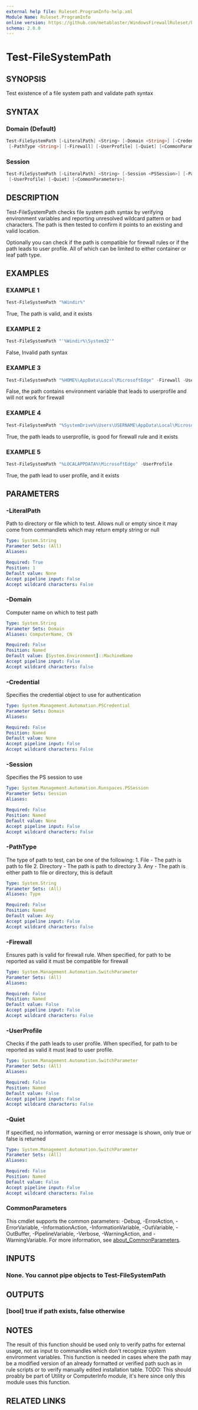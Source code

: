 ```yaml
---
external help file: Ruleset.ProgramInfo-help.xml
Module Name: Ruleset.ProgramInfo
online version: https://github.com/metablaster/WindowsFirewallRuleset/blob/master/Modules/Ruleset.ProgramInfo/Help/en-US/Test-FileSystemPath.md
schema: 2.0.0
---
```


# Test-FileSystemPath

## SYNOPSIS

Test existence of a file system path and validate path syntax

## SYNTAX

### Domain (Default)

```powershell
Test-FileSystemPath [-LiteralPath] <String> [-Domain <String>] [-Credential <PSCredential>]
 [-PathType <String>] [-Firewall] [-UserProfile] [-Quiet] [<CommonParameters>]
```

### Session

```powershell
Test-FileSystemPath [-LiteralPath] <String> [-Session <PSSession>] [-PathType <String>] [-Firewall]
 [-UserProfile] [-Quiet] [<CommonParameters>]
```

## DESCRIPTION

Test-FileSystemPath checks file system path syntax by verifying environment variables and reporting
unresolved wildcard pattern or bad characters.
The path is then tested to confirm it points to an existing and valid location.

Optionally you can check if the path is compatible for firewall rules or if the path leads to user profile.
All of which can be limited to either container or leaf path type.

## EXAMPLES

### EXAMPLE 1

```powershell
Test-FileSystemPath "%Windir%"
```

True, The path is valid, and it exists

### EXAMPLE 2

```powershell
Test-FileSystemPath "'%Windir%\System32'"
```

False, Invalid path syntax

### EXAMPLE 3

```powershell
Test-FileSystemPath "%HOME%\AppData\Local\MicrosoftEdge" -Firewall -UserProfile
```

False, the path contains environment variable that leads to userprofile and will not work for firewall

### EXAMPLE 4

```powershell
Test-FileSystemPath "%SystemDrive%\Users\USERNAME\AppData\Local\MicrosoftEdge" -Firewall -UserProfile
```

True, the path leads to userprofile, is good for firewall rule and it exists

### EXAMPLE 5

```powershell
Test-FileSystemPath "%LOCALAPPDATA%\MicrosoftEdge" -UserProfile
```

True, the path lead to user profile, and it exists

## PARAMETERS

### -LiteralPath

Path to directory or file which to test.
Allows null or empty since it may come from commandlets which may return empty string or null

```yaml
Type: System.String
Parameter Sets: (All)
Aliases:

Required: True
Position: 1
Default value: None
Accept pipeline input: False
Accept wildcard characters: False
```

### -Domain

Computer name on which to test path

```yaml
Type: System.String
Parameter Sets: Domain
Aliases: ComputerName, CN

Required: False
Position: Named
Default value: [System.Environment]::MachineName
Accept pipeline input: False
Accept wildcard characters: False
```

### -Credential

Specifies the credential object to use for authentication

```yaml
Type: System.Management.Automation.PSCredential
Parameter Sets: Domain
Aliases:

Required: False
Position: Named
Default value: None
Accept pipeline input: False
Accept wildcard characters: False
```

### -Session

Specifies the PS session to use

```yaml
Type: System.Management.Automation.Runspaces.PSSession
Parameter Sets: Session
Aliases:

Required: False
Position: Named
Default value: None
Accept pipeline input: False
Accept wildcard characters: False
```

### -PathType

The type of path to test, can be one of the following:
1.
File - The path is path to file
2.
Directory - The path is path to directory
3.
Any - The path is either path to file or directory, this is default

```yaml
Type: System.String
Parameter Sets: (All)
Aliases: Type

Required: False
Position: Named
Default value: Any
Accept pipeline input: False
Accept wildcard characters: False
```

### -Firewall

Ensures path is valid for firewall rule.
When specified, for path to be reported as valid it must be compatible for firewall

```yaml
Type: System.Management.Automation.SwitchParameter
Parameter Sets: (All)
Aliases:

Required: False
Position: Named
Default value: False
Accept pipeline input: False
Accept wildcard characters: False
```

### -UserProfile

Checks if the path leads to user profile.
When specified, for path to be reported as valid it must lead to user profile.

```yaml
Type: System.Management.Automation.SwitchParameter
Parameter Sets: (All)
Aliases:

Required: False
Position: Named
Default value: False
Accept pipeline input: False
Accept wildcard characters: False
```

### -Quiet

If specified, no information, warning or error message is shown, only true or false is returned

```yaml
Type: System.Management.Automation.SwitchParameter
Parameter Sets: (All)
Aliases:

Required: False
Position: Named
Default value: False
Accept pipeline input: False
Accept wildcard characters: False
```

### CommonParameters

This cmdlet supports the common parameters: -Debug, -ErrorAction, -ErrorVariable, -InformationAction, -InformationVariable, -OutVariable, -OutBuffer, -PipelineVariable, -Verbose, -WarningAction, and -WarningVariable. For more information, see [about_CommonParameters](http://go.microsoft.com/fwlink/?LinkID=113216).

## INPUTS

### None. You cannot pipe objects to Test-FileSystemPath

## OUTPUTS

### [bool] true if path exists, false otherwise

## NOTES

The result of this function should be used only to verify paths for external usage, not as input to
commandles which don't recognize system environment variables.
This function is needed in cases where the path may be a modified version of an already formatted or
verified path such as in rule scripts or to verify manually edited installation table.
TODO: This should proably be part of Utility or ComputerInfo module, it's here since only this module uses this function.

## RELATED LINKS
